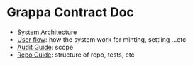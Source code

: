 # Grappa Contract Doc

- [System Architecture](./architecture.md)
- [User flow](./user-flow.md): how the system work for minting, settling ...etc
- [Audit Guide](./audit-nov-2022.md): scope
- [Repo Guide](./repo-guide.md): structure of repo, tests, etc